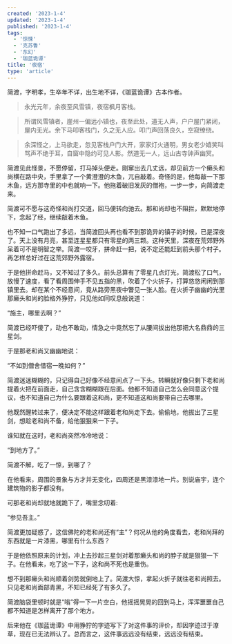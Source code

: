 ```yaml
---
created: '2023-1-4'
updated: '2023-1-4'
published: '2023-1-4'
tags:
  - '惊悚'
  - '克苏鲁'
  - '东幻'
  - '珈蓝诡谭'
title: '夜宿'
type: 'article'
---
```


简渡，字明孝，生卒年不详，出生地不详，《珈蓝诡谭》古本作者。

> 永光元年，余夜至风雪镇，夜宿枫月客栈。

> 所谓风雪镇者，崖州一偏远小镇也，夜至此处，道无人声，户户屋门紧闭，屋内无光。余下马叩客栈门，久之无人应。叩门声回荡良久，空寂缭绕。

> 余深怪之，上马欲走，忽见客栈户门大开，家家灯火通明，男女老少嬉笑叫骂声不绝于耳，自窗中隐约可见人影。然道无一人，远山古寺钟声幽冥。

简渡见此怪景，不愿停留，打马掉头便走。刚窜出去几丈远，却见前方一个癞头和尚横在路中央，手里拿了一个黄澄澄的木鱼，兀自敲着。奇怪的是，他每敲一下那木鱼，远方那寺里的中也就响一下。他拖着破旧发灰的僧袍，一步一步，向简渡走来。

简渡可不愿与这奇怪和尚打交道，回马便转向驰去。那和尚却也不阻拦，默默地停下，念起了经，继续敲着木鱼。

也不知一口气跑出了多远，当简渡回头再也看不到那诡异的镇子的时候，已是深夜了。天上没有月亮，甚至连星星都只有零星的两三颗。这种天里，深夜在荒郊野外呆着可不是明智之举。简渡一咬牙，拼命赶一把，说不定还能赶到前头那个村子。再怎样总好过在这荒郊野外露宿。

于是他拼命赶马，又不知过了多久。前头总算有了零星几点灯光，简渡松了口气，放慢了速度，看了看周围伸手不见五指的黑，吹着了个火折子，打算悠悠闲闲到那镇里去。却在某个不经意间，竟从路旁黑夜中瞥见一张人脸。在火折子幽幽的光里那癞头和尚的脸格外狰狞，只见他如同叹息般说道：

“施主，哪里去啊？”

简渡已经吓傻了，动也不敢动，情急之中竟然忘了从腰间拔出他那把大名鼎鼎的三星剑。

于是那老和尚又幽幽地说：

“不如到僧舍借宿一晚如何？”

简渡迷迷糊糊的，只记得自己好像不经意间点了一下头。转瞬就好像只剩下老和尚提着火把在前面走，自己含含糊糊跟在后面。他都不知道自己怎么会同意这个提议，也不知道自己为什么要跟着这和尚，更不知道这和尚要带自己去哪里。

他既然醒转过来了，便决定不能这样跟着老和尚走下去。偷偷地，他拔出了三星剑，想趁老和尚不备，给他狠狠来一下子。

谁知就在这时，老和尚突然冷冷地说：

“到地方了。”

简渡不解，吃了一惊，到哪了？

在他看来，周围的景象与方才并无变化，四周还是黑漆漆地一片。别说庙宇，连个建筑物的影子都没有。

可那老和尚却就地就跪下了，嘴里念叨着:

“参见吾主。”

简渡更加疑惑了，这信佛陀的老和尚还有“主”？何况从他的角度看去，老和尚拜的东西就是一片漆黑，哪里有什么东西？

于是他依照原来的计划，冲上去抄起三星剑对着那癞头和尚的脖子就是狠狠一下子。在他看来，吃了这一下子，这和尚不死也是重伤。

想不到那癞头和尚顺着剑势就倒地上了。简渡大惊，拿起火折子就往老和尚照去。只见老和尚面部青黑，不知已经死了有多久了。

简渡脑袋里顿时就是“嗡”得一下一片空白，他摇摇晃晃的回到马上，浑浑噩噩自己都不知道是怎样离开了那个地方。

后来他在《珈蓝诡谭》中用狰狞的字迹写下了对这件事的评价，却因字迹过于潦草，现在已无法辨认了。总而言之，这件事远远没有结束，远远没有结束。

